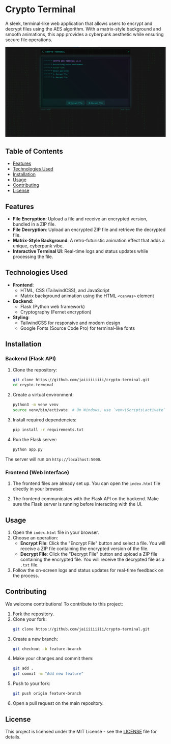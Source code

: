 # Crypto Terminal

A sleek, terminal-like web application that allows users to encrypt and decrypt files using the AES algorithm. With a matrix-style background and smooth animations, this app provides a cyberpunk aesthetic while ensuring secure file operations.

![Crypto Terminal Screenshot](image.png) <!-- Optionally add a screenshot -->

## Table of Contents
- [Features](#features)
- [Technologies Used](#technologies-used)
- [Installation](#installation)
- [Usage](#usage)
- [Contributing](#contributing)
- [License](#license)

## Features
- **File Encryption**: Upload a file and receive an encrypted version, bundled in a ZIP file.
- **File Decryption**: Upload an encrypted ZIP file and retrieve the decrypted file.
- **Matrix-Style Background**: A retro-futuristic animation effect that adds a unique, cyberpunk vibe.
- **Interactive Terminal UI**: Real-time logs and status updates while processing the file.

## Technologies Used
- **Frontend**: 
  - HTML, CSS (TailwindCSS), and JavaScript
  - Matrix background animation using the HTML `<canvas>` element
- **Backend**: 
  - Flask (Python web framework)
  - Cryptography (Fernet encryption)
- **Styling**: 
  - TailwindCSS for responsive and modern design
  - Google Fonts (Source Code Pro) for terminal-like fonts

## Installation

### Backend (Flask API)

1. Clone the repository:
    ```bash
    git clone https://github.com/jaiiiiiiiii/crypto-terminal.git
    cd crypto-terminal
    ```

2. Create a virtual environment:
    ```bash
    python3 -m venv venv
    source venv/bin/activate  # On Windows, use `venv\Scripts\activate`
    ```

3. Install required dependencies:
    ```bash
    pip install -r requirements.txt
    ```

4. Run the Flask server:
    ```bash
    python app.py
    ```

The server will run on `http://localhost:5000`.

### Frontend (Web Interface)

1. The frontend files are already set up. You can open the `index.html` file directly in your browser.

2. The frontend communicates with the Flask API on the backend. Make sure the Flask server is running before interacting with the UI.

## Usage

1. Open the `index.html` file in your browser.
2. Choose an operation:
    - **Encrypt File**: Click the "Encrypt File" button and select a file. You will receive a ZIP file containing the encrypted version of the file.
    - **Decrypt File**: Click the "Decrypt File" button and upload a ZIP file containing the encrypted file. You will receive the decrypted file as a `.txt` file.
3. Follow the on-screen logs and status updates for real-time feedback on the process.

## Contributing

We welcome contributions! To contribute to this project:

1. Fork the repository.
2. Clone your fork:
    ```bash
    git clone https://github.com/jaiiiiiiiii/crypto-terminal.git
    ```
3. Create a new branch:
    ```bash
    git checkout -b feature-branch
    ```
4. Make your changes and commit them:
    ```bash
    git add .
    git commit -m "Add new feature"
    ```
5. Push to your fork:
    ```bash
    git push origin feature-branch
    ```
6. Open a pull request on the main repository.

## License

This project is licensed under the MIT License - see the [LICENSE](LICENSE) file for details.
